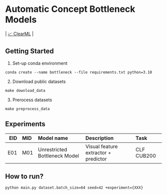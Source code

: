 # Automatic Concept Bottleneck Models
| [📈 ClearML](http://10.100.11.149:8080/projects/747cd2ee35374486acb675187990cf67/experiments) |

## Getting Started
1. Set-up conda environment
```
conda create --name bottleneck --file requirements.txt python=3.10
```
2. Download public datasets
```
make download_data
```
3. Prerocess datasets
```
make preprocess_data
```
## Experiments
| EID   | MID | Model name | Description | Task |
| ----:| :--- | :---  | :----       | :--- |
| E01 | M01 | Unrestricted Bottleneck Model | Visual feature extractor + predictor | CLF CUB200 |

## How to run?
```
python main.py dataset.batch_size=64 seed=42 +experiment={XXX}
```
